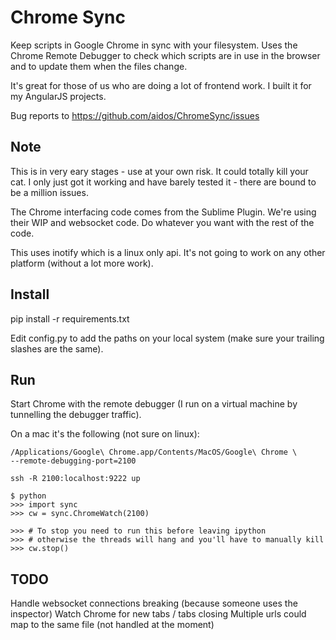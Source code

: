 
# Chrome Sync
Keep scripts in Google Chrome in sync with your filesystem. Uses the Chrome
Remote Debugger to check which scripts are in use in the browser and to
update them when the files change.

It's great for those of us who are doing a lot of frontend work. I built it for
my AngularJS projects.

Bug reports to https://github.com/aidos/ChromeSync/issues


## Note
This is in very eary stages - use at your own risk. It could totally
kill your cat. I only just got it working and have barely tested it - there
are bound to be a million issues.

The Chrome interfacing code comes from the Sublime Plugin. We're using their
WIP and websocket code. Do whatever you want with the rest of the code.

This uses inotify which is a linux only api. It's not going to work on any
other platform (without a lot more work).


## Install
pip install -r requirements.txt

Edit config.py to add the paths on your local system (make sure your trailing
slashes are the same).


## Run
Start Chrome with the remote debugger (I run on a virtual machine by
tunnelling the debugger traffic).

On a mac it's the following (not sure on linux):

    /Applications/Google\ Chrome.app/Contents/MacOS/Google\ Chrome \
    --remote-debugging-port=2100

    ssh -R 2100:localhost:9222 up

    $ python
    >>> import sync
    >>> cw = sync.ChromeWatch(2100)
    
    >>> # To stop you need to run this before leaving ipython
    >>> # otherwise the threads will hang and you'll have to manually kill
    >>> cw.stop()


## TODO
Handle websocket connections breaking (because someone uses the inspector)
Watch Chrome for new tabs / tabs closing
Multiple urls could map to the same file (not handled at the moment)

